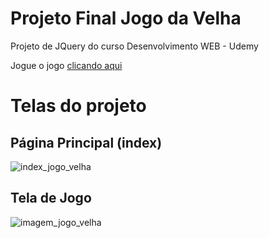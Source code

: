# Projeto Final   Jogo da Velha
 Projeto de JQuery do curso Desenvolvimento WEB - Udemy

Jogue o jogo [clicando aqui](https://atila-oliveira.github.io/Projeto-Final---Jogo-Balao/)

# Telas do projeto
## Página Principal (index)
![index_jogo_velha](https://user-images.githubusercontent.com/79010036/118541544-31fa6380-b728-11eb-91bc-873c21f3ba4c.PNG)


## Tela de Jogo
![imagem_jogo_velha](https://user-images.githubusercontent.com/79010036/118541574-3f175280-b728-11eb-9cf1-baa3344c55a0.PNG)


